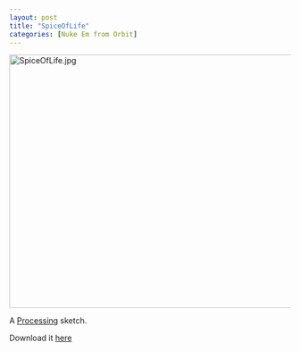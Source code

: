 ```yaml
---
layout: post
title: "SpiceOfLife"
categories: [Nuke Em from Orbit]
---
```

<img alt="SpiceOfLife.jpg" src="http://www.botzilla.com/blog/archives/pix2010/SpiceOfLife.jpg" width="807" height="454" border="0" />

A <a href="http://www.processing.org/">Processing</a> sketch.

Download it <a href="http://www.botzilla.com/blog/archives/pix2010/SpiceOfLife.zip">here</a>


<!--more-->

